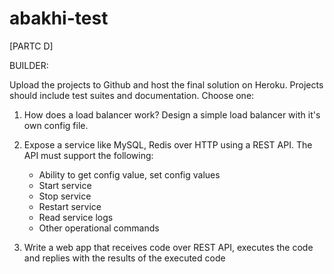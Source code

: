 # abakhi-test

[PARTC D]

BUILDER:

Upload the projects to Github and host the final solution on Heroku. Projects should include test suites and documentation. Choose one:

1. How does a load balancer work? Design a simple load balancer with it's own config file.

2. Expose a service like MySQL, Redis over HTTP using a REST API. The API must support the following:
    - Ability to get config value, set config values
    - Start service
    - Stop service
    - Restart service
    - Read service logs
    - Other operational commands 

3. Write a web app that receives code over REST API, executes the code and replies with the results of the executed code
